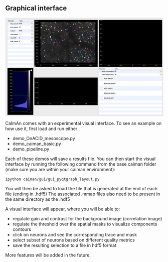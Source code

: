 ## Graphical interface

<img src="img/GUI_img.png" width="1000" align="center">

CaImAn comes with an experimental visual interface. To see an example on how use it, first load and run either 
* demo_OnACID_mesoscope.py
* demo_caiman_basic.py
* demo_pipeline.py

Each of these demos will save a results file. You can then start the visual interface by running the following
command from the base caiman folder (make sure you are within your caiman environment):
```
ipython caiman/gui/gui_pyqtgraph_layout.py
```
You will then be asked to load the file that is generated at the end of each file (ending in .hdf5)
The associated .mmap files also need to be present in the same directory as the .hdf5

A visual interface will appear, where you will be able to:
* regulate gain and contrast for the background image (correlation image)
* regulate the threshold over the spatial masks to visualize components contours
* click on neurons and see the corresponding trace and mask
* select subset of neurons based on different quality metrics
* save the resulting selection to a file in hdf5 format

More features will be added in the future.

